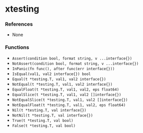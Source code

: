 # xtesting

### References

+ None

### Functions

+ `Assert(condition bool, format string, v ...interface{})`
+ `NotAssert(condition bool, format string, v ...interface{})`
+ `InPanic(fn func(), after func(err interface{}))`
+ `IsEqual(val1, val2 interface{}) bool`
+ `Equal(t *testing.T, val1, val2 interface{})`
+ `NotEqual(t *testing.T, val1, val2 interface{})`
+ `EqualFloat(t *testing.T, val1, val2, eps float64)`
+ `EqualSlice(t *testing.T, val1, val2 []interface{})`
+ `NotEqualSlice(t *testing.T, val1, val2 []interface{})`
+ `NotEqualFloat(t *testing.T, val1, val2, eps float64)`
+ `Nil(t *testing.T, val interface{})`
+ `NotNil(t *testing.T, val interface{})`
+ `True(t *testing.T, val bool)`
+ `False(t *testing.T, val bool)`
